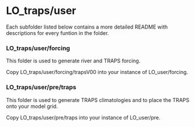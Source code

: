 # LO_traps/user

Each subfolder listed below contains a more detailed README with descriptions for every funtion in the folder.

### LO_traps/user/forcing

This folder is used to generate river and TRAPS forcing.

Copy LO_traps/user/forcing/trapsV00 into your instance of LO_user/forcing.

### LO_traps/user/pre/traps

This folder is used to generate TRAPS climatologies and to place the TRAPS onto your model grid.

Copy LO_traps/user/pre/traps into your instance of LO_user/pre.